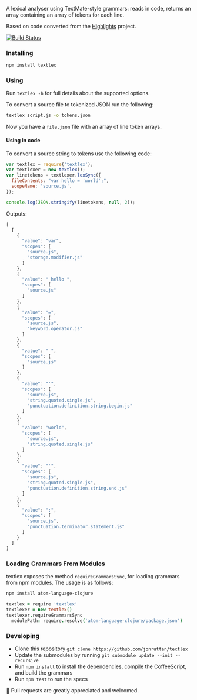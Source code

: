 A lexical analyser using TextMate-style grammars: reads in code, returns an array containing an array of tokens for each line.

Based on code converted from the [Highlights](https://github.com/atom/highlights) project.

[![Build Status](https://travis-ci.org/jonruttan/textlex.svg)](https://travis-ci.org/jonruttan/textlex)

### Installing

```sh
npm install textlex
```

### Using

Run `textlex -h` for full details about the supported options.

To convert a source file to tokenized JSON run the following:

```sh
textlex script.js -o tokens.json
```

Now you have a `file.json` file with an array of line token arrays.

#### Using in code

To convert a source string to tokens use the following code:

```js
var textlex = require('textlex');
var textlexer = new textlex();
var linetokens = textlexer.lexSync({
  fileContents: "var hello = 'world';",
  scopeName: 'source.js',
});

console.log(JSON.stringify(linetokens, null, 2));
```

Outputs:

```js
[
  [
    {
      "value": "var",
      "scopes": [
        "source.js",
        "storage.modifier.js"
      ]
    },
    {
      "value": " hello ",
      "scopes": [
        "source.js"
      ]
    },
    {
      "value": "=",
      "scopes": [
        "source.js",
        "keyword.operator.js"
      ]
    },
    {
      "value": " ",
      "scopes": [
        "source.js"
      ]
    },
    {
      "value": "'",
      "scopes": [
        "source.js",
        "string.quoted.single.js",
        "punctuation.definition.string.begin.js"
      ]
    },
    {
      "value": "world",
      "scopes": [
        "source.js",
        "string.quoted.single.js"
      ]
    },
    {
      "value": "'",
      "scopes": [
        "source.js",
        "string.quoted.single.js",
        "punctuation.definition.string.end.js"
      ]
    },
    {
      "value": ";",
      "scopes": [
        "source.js",
        "punctuation.terminator.statement.js"
      ]
    }
  ]
]
```

### Loading Grammars From Modules

textlex exposes the method `requireGrammarsSync`, for loading grammars from
npm modules. The usage is as follows:

```bash
npm install atom-language-clojure
```

```coffee
textlex = require 'textlex'
textlexer = new textlex()
textlexer.requireGrammarsSync
  modulePath: require.resolve('atom-language-clojure/package.json')
```

### Developing

* Clone this repository `git clone https://github.com/jonruttan/textlex`
* Update the submodules by running `git submodule update --init --recursive`
* Run `npm install` to install the dependencies, compile the CoffeeScript, and
  build the grammars
* Run `npm test` to run the specs

:green_heart: Pull requests are greatly appreciated and welcomed.
